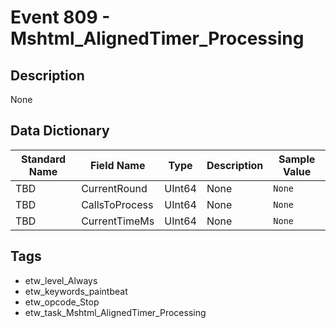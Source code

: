 # Event 809 - Mshtml_AlignedTimer_Processing

## Description
None

## Data Dictionary
|Standard Name|Field Name|Type|Description|Sample Value|
|---|---|---|---|---|
|TBD|CurrentRound|UInt64|None|`None`|
|TBD|CallsToProcess|UInt64|None|`None`|
|TBD|CurrentTimeMs|UInt64|None|`None`|

## Tags
* etw_level_Always
* etw_keywords_paintbeat
* etw_opcode_Stop
* etw_task_Mshtml_AlignedTimer_Processing